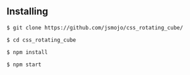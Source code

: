 ## Installing

```
$ git clone https://github.com/jsmojo/css_rotating_cube/
```

```
$ cd css_rotating_cube
```

```
$ npm install 
```

```
$ npm start 
```


